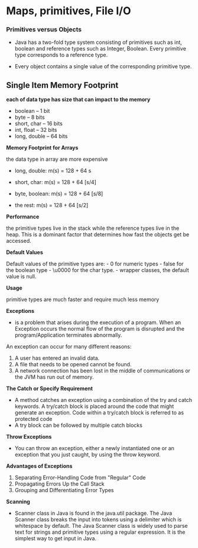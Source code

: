 # Maps, primitives, File I/O


### Primitives versus Objects


* Java has a two-fold type system consisting of primitives such as int, boolean and reference types such as Integer, Boolean. Every primitive type corresponds to a reference type.

* Every object contains a single value of the corresponding primitive type.

## Single Item Memory Footprint


**each of data type has size that can impact to the memory**


* boolean – 1 bit
* byte – 8 bits
* short, char – 16 bits
* int, float – 32 bits
* long, double – 64 bits

**Memory Footprint for Arrays**

the data type in array are more expensive

* long, double: m(s) = 128 + 64 s

* short, char: m(s) = 128 + 64 [s/4]

* byte, boolean: m(s) = 128 + 64 [s/8]

* the rest: m(s) = 128 + 64 [s/2]

**Performance**

the primitive types live in the stack while the reference types live in the heap. This is a dominant factor that determines how fast the objects get be accessed.

**Default Values**

Default values of the primitive types are: - 0 for numeric types - false for the boolean type - \u0000 for the char type. - wrapper classes, the default value is null.

**Usage**

primitive types are much faster and require much less memory

**Exceptions**



* is a problem that arises during the execution of a program. When an Exception occurs the normal flow of the program is disrupted and the program/Application terminates abnormally.

An exception can occur for many different reasons:

1. A user has entered an invalid data.
2. A file that needs to be opened cannot be found.
3. A network connection has been lost in the middle of communications or the JVM has run out of memory.

**The Catch or Specify Requirement**

* A method catches an exception using a combination of the try and catch keywords. A try/catch block is placed around the code that might generate an exception. Code within a try/catch block is referred to as protected code
* A try block can be followed by multiple catch blocks

**Throw Exceptions**

* You can throw an exception, either a newly instantiated one or an exception that you just caught, by using the throw keyword.

**Advantages of Exceptions**

1. Separating Error-Handling Code from "Regular" Code
2. Propagating Errors Up the Call Stack
3. Grouping and Differentiating Error Types

**Scanning**


* Scanner class in Java is found in the java.util package. The Java Scanner class breaks the input into tokens using a delimiter which is whitespace by default. The Java Scanner class is widely used to parse text for strings and primitive types using a regular expression. It is the simplest way to get input in Java.
